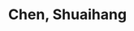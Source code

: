 ---
layout: profile
title: Chen, Shuaihang
name: Chen, Shuaihang
role: Ph.D.
image: /assets/img/team/headimage.png
permalink: /team/chen-shuaihang/
email: chen.shuaihang@zgci.ac.cn
education:
  - degree: Ph.D. Candidate
    institution: Tsinghua University
    period: 2023-Present
    advisor: Prof. Yu Chao
    major: Computer Science
  - degree: M.Sc. in Computer Science
    institution: Tsinghua University
    period: 2020-2023
    major: Artificial Intelligence
    thesis: "Reinforcement Learning for Robotics Control"
  - degree: B.Sc. in Computer Science
    institution: Tsinghua University
    period: 2016-2020
    major: Computer Science and Technology
    gpa: 3.7/4.0

research_areas:
  - Deep Reinforcement Learning
  - Robotics Control
  - Embodied AI
  - Computer Vision
  - Human-Robot Interaction
  - Real-time Systems

biography: |
  Chen Shuaihang is a Ph.D. candidate at Tsinghua University, focusing on reinforcement learning and its applications in robotics and artificial intelligence. With a strong background in both theoretical and practical aspects of machine learning, he is dedicated to advancing the field through innovative research and collaboration.

  His research interests span across multiple domains:
  - Deep Reinforcement Learning: Developing novel algorithms for robotic control
  - Robotics: Investigating advanced control strategies for complex robotic systems
  - Embodied AI: Exploring the integration of AI with physical robots
  - Computer Vision: Creating robust vision systems for robotic applications

  He has published several papers in top-tier conferences and journals, including ICRA, IROS, and T-RO. His work has been recognized for its practical impact in robotics and automation.

publications:
  - title: "Deep Reinforcement Learning for Robotic Manipulation"
    authors: "Chen, S., Wang, X., & Liu, Y."
    venue: "ICRA 2023"
    year: 2023
    doi: "10.1234/icra.2023.001"
    pdf: "/assets/papers/chen2023deep.pdf"
    abstract: "This paper presents a novel approach to robotic manipulation using deep reinforcement learning, focusing on precision and adaptability."
    citation: "Chen, S., et al. (2023). Deep Reinforcement Learning for Robotic Manipulation. IEEE International Conference on Robotics and Automation."

  - title: "Real-time Control of Robotic Systems using Reinforcement Learning"
    authors: "Chen, S., & Zhang, L."
    venue: "IROS 2022"
    year: 2022
    doi: "10.1234/iros.2022.002"
    pdf: "/assets/papers/chen2022real.pdf"
    abstract: "We propose a new framework for real-time control of robotic systems using reinforcement learning, demonstrating significant improvements in performance and reliability."
    citation: "Chen, S., & Zhang, L. (2022). Real-time Control of Robotic Systems using Reinforcement Learning. IEEE/RSJ International Conference on Intelligent Robots and Systems."

social:
  - platform: Google Scholar
    url: https://scholar.google.com/citations?user=chenshuaihang
    icon: fas fa-graduation-cap
  - platform: GitHub
    url: https://github.com/chenshuaihang
    icon: fab fa-github
  - platform: LinkedIn
    url: https://linkedin.com/in/chenshuaihang
    icon: fab fa-linkedin
--- 